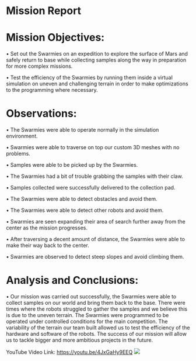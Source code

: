 # Mission Report

# Mission Objectives:

•	Set out the Swarmies on an expedition to explore the surface of Mars and safely return to base while collecting samples along the way in preparation for more complex missions.

•	Test the efficiency of the Swarmies by running them inside a virtual simulation on uneven and challenging terrain in order to make optimizations to the programming where necessary.

# Observations:

•	The Swarmies were able to operate normally in the simulation environment.

•	Swarmies were able to traverse on top our custom 3D meshes with no problems.

•	Samples were able to be picked up by the Swarmies.

•	The Swarmies had a bit of trouble grabbing the samples with their claw.

•	Samples collected were successfully delivered to the collection pad.

•	The Swarmies were able to detect obstacles and avoid them.

•	The Swarmies were able to detect other robots and avoid them.

•	Swarmies are seen expanding their area of search further away from the center as the mission progresses.

•	After traversing a decent amount of distance, the Swarmies were able to make their way back to the center.

•	Swarmies are observed to detect steep slopes and avoid climbing them.

# Analysis and Conclusions:

•	Our mission was carried out successfully, the Swarmies were able to collect samples on our world and bring them back to the base. There were times where the robots struggled to gather the samples and we believe this is due to the uneven terrain. The Swarmies were programmed to be operated under controlled conditions for the main competition. The variability of the terrain our team built allowed us to test the efficiency of the hardware and software of the robots. The success of our mission will allow us to tackle bigger and more ambitious projects in the future.

YouTube Video Link: https://youtu.be/4JxGaHy9EEQ 
[![](http://img.youtube.com/vi/4JxGaHy9EEQ/0.jpg)](https://youtu.be/4JxGaHy9EEQ "UPRA Swarmathon Team: Mission to Mars ")

